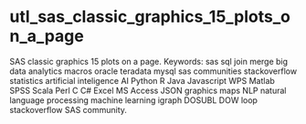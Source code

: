 # utl_sas_classic_graphics_15_plots_on_a_page
SAS classic graphics 15 plots on a page. Keywords: sas sql join merge big data analytics macros oracle teradata mysql sas communities stackoverflow statistics artificial inteligence AI Python R Java Javascript WPS Matlab SPSS Scala Perl C C# Excel MS Access JSON graphics maps NLP natural language processing machine learning igraph DOSUBL DOW loop stackoverflow SAS community.

